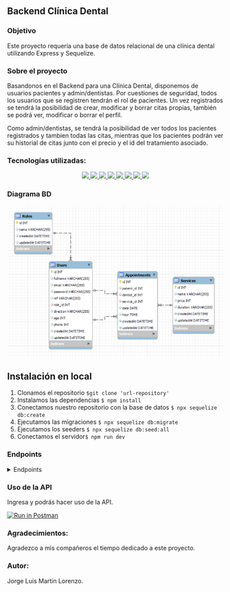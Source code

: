 ## Backend Clínica Dental

### Objetivo
Este proyecto requería una base de datos relacional de una clínica dental utilizando Express y Sequelize.

### Sobre el proyecto
Basandonos en el Backend para una Clínica Dental, disponemos de usuarios pacientes y admin/dentistas. Por cuestiones de seguridad, todos los usuarios que se registren tendrán el rol de pacientes. Un vez registrados se tendrá la posibilidad de crear, modificar y borrar citas propias, también se podrá ver, modificar o borrar el perfil.

Como admin/dentistas, se tendrá la posibilidad de ver todos los pacientes registrados y tambien todas las citas, mientras que los pacientes podrán ver su historial de citas junto con el precio y el id del tratamiento asociado.

### Tecnologías utilizadas:
<div align="center">
        <a href="https://www.sequelize.org/">
        <img src= "https://img.shields.io/badge/sequelize-3C76C3?style=for-the-badge&logo=sequelize&logoColor=white"/>
    </a>
        <a href="https://www.mysql.com/">
        <img src= "https://img.shields.io/badge/mysql-3E6E93?style=for-the-badge&logo=mysql&logoColor=white"/>
    </a>
        <a href="https://expressjs.com/">
        <img src= "https://img.shields.io/badge/express.js-%23404d59.svg?style=for-the-badge&logo=express&logoColor=%2361DAFB"/>
    </a>
    <a href="https://nextjs.org/">
        <img src= "https://img.shields.io/badge/node.js-026E00?style=for-the-badge&logo=node.js&logoColor=white"/>
    </a>
    <a href="https://developer.mozilla.org/es/docs/Web/JavaScript">
        <img src= "https://img.shields.io/badge/javascipt-EFD81D?style=for-the-badge&logo=javascript&logoColor=black"/>
    </a>
    <a href="https://jwt.io/">
        <img src= "https://img.shields.io/badge/JWT-black?style=for-the-badge&logo=JSON%20web%20tokens"/>
    </a>
    <a href="https://www.postman.com/">
        <img src= "https://img.shields.io/badge/Postman-FF6C37?style=for-the-badge&logo=postman&logoColor=white"/>
    </a>
    <a href="https://www.docker.com/">
        <img src= "https://img.shields.io/badge/docker-2496ED?style=for-the-badge&logo=docker&logoColor=white"/>
    </a>
 </div>


### Diagrama BD
!['readme'](./img/readme.png)

## Instalación en local
1. Clonamos el repositorio `$git clone 'url-repository'`
2. Instalamos las dependencias ` $ npm install `
3. Conectamos nuestro repositorio con la base de datos ` $ npx sequelize db:create `
4. Ejecutamos las migraciones ` $ npx sequelize db:migrate `
5. Ejecutamos los seeders ` $ npx sequelize db:seed:all ` 
6. Conectamos el servidor` $ npm run dev ` 

### Endpoints
<details>
<summary>Endpoints</summary>

- AUTH
    - REGISTER

            POST http://localhost:4000/auth/register
        body:
        ``` js
            {
                "fullname":"Maria",
                "email":"hala@maria.com",
                "password": "12345678",
                "nif": "12345648Y",
                "direction": "C/ no existe 23",
                "age": "34",
                "phone": "655613298"
            }
        ```

    - LOGIN

            POST http://localhost:4000/auth/login
        body:
        ``` js
            {
                "email":"roma@roma.com",
                "password": "123456"
            }
        ```

- ADMIN
    - GET ALL APPOINTMENTS

            GET http://localhost:4000/appointment/getAll

    - GET ALL USERS

            GET http://localhost:4000/user/getAll

- PACIENTES/USUARIOS

    - GET ALL SERVICES 

            GET http://localhost:4000/service/getAll

    - CREATE AN APPOINTMENT 

            POST http://localhost:4000/appointment/create
        ``` js
            {
                "patient_id": "3",
                "dentist_id": "1",
                "service_id": "3",
                "date": "2023-03-02",
                "hour": "14:35:00"
            }
        ```
    - GET ALL MY APPOINTMENTS (AS USER)

            PUT http://localhost:4000/user/getAll/4

    - UPDATE APPOINTMENT (AS PATIENT)

            PUT http://localhost:4000/appointment/update/1
        ``` js
            {
                "patient_id": "4",
                "dentist_id": "3",
                "service_id": "5",
                "date": "2023-03-02",
                "hour": "14:35:00"
            }
        ```

    - DELETE APPOINTMENT (ONLY YOURS)

            DELETE http://localhost:4000/appointment/delete/6

    - GET MY PROFILE

            GET http://localhost:4000/user/getUser/5

    - UPDATE MY PROFILE

            PUT localhost:4000/user/update/13
        ``` js
            {
                "patient_id": "4",
                "dentist_id": "3",
                "service_id": "5",
                "date": "2023-03-02",
                "hour": "14:35:00"
            }
        ```
            
    - DELETE MY PROFILE
    
            DELETE http://localhost:4000/user/delete/5
</details>

### Uso de la API

Ingresa y podrás hacer uso de la API.

[![Run in Postman](https://run.pstmn.io/button.svg)](https://www.postman.com/jorgemctin/workspace/dental-clinic/request/27847989-cede5d46-5868-4252-a484-e325b2328a93)

### Agradecimientos:

Agradezco a mis compañeros el tiempo dedicado a este proyecto.

### Autor:
Jorge Luis Martin Lorenzo.
